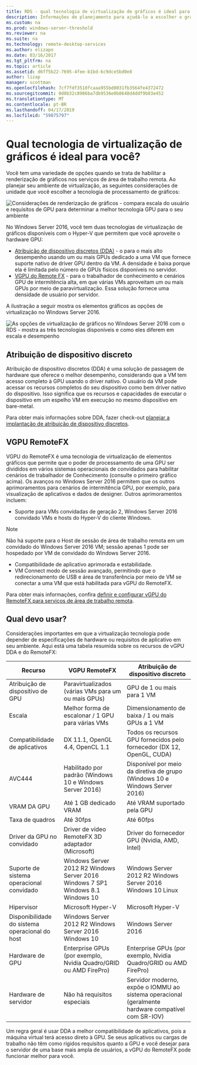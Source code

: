 ```yaml
---
title: RDS - qual tecnologia de virtualização de gráficos é ideal para você?
description: Informações de planejamento para ajudá-lo a escolher o gráfico ideal a opção de virtualização para sua implantação do RDS.
ms.custom: na
ms.prod: windows-server-threshold
ms.reviewer: na
ms.suite: na
ms.technology: remote-desktop-services
ms.author: elizapo
ms.date: 03/16/2017
ms.tgt_pltfrm: na
ms.topic: article
ms.assetid: d6ff5b22-7695-4fee-b1bd-6c9dce5bd0e8
author: lizap
manager: scottman
ms.openlocfilehash: 7cf7fdf3510fcaaa955bd0031fb3564fe4372472
ms.sourcegitcommit: 0d0b32c8986ba7db9536e0b8648d4ddf9b03e452
ms.translationtype: MT
ms.contentlocale: pt-BR
ms.lasthandoff: 04/17/2019
ms.locfileid: "59875797"
---
```

# <a name="which-graphics-virtualization-technology-is-right-for-you"></a>Qual tecnologia de virtualização de gráficos é ideal para você?

Você tem uma variedade de opções quando se trata de habilitar a renderização de gráficos nos serviços de área de trabalho remota. Ao planejar seu ambiente de virtualização, as seguintes considerações de unidade que você escolher a tecnologia de processamento de gráficos:

![Considerações de renderização de gráficos - compara escala do usuário e requisitos de GPU para determinar a melhor tecnologia GPU para o seu ambiente](media/rds-gpu.png)

No Windows Server 2016, você tem duas tecnologias de virtualização de gráficos disponíveis com o Hyper-V que permitem que você aproveite o hardware GPU:

- [Atribuição de dispositivo discretos (DDA)](#discrete-device-assignment) - o para o mais alto desempenho usando um ou mais GPUs dedicado a uma VM que fornece suporte nativo de driver GPU dentro da VM. A densidade é baixa porque ela é limitada pelo número de GPUs físicos disponíveis no servidor. 
- [VGPU do Remote FX](#remotefx-vgpu) - para o trabalhador de conhecimento e cenários GPU de intermitência alta, em que várias VMs aproveitam um ou mais GPUs por meio de paravirtualização. Essa solução fornece uma densidade de usuário por servidor.

A ilustração a seguir mostra os elementos gráficos as opções de virtualização no Windows Server 2016.

![As opções de virtualização de gráficos no Windows Server 2016 com o RDS - mostra as três tecnologias disponíveis e como eles diferem em escala e desempenho](media/rds-graphics-virtualization.png)

## <a name="discrete-device-assignment"></a>Atribuição de dispositivo discreto
Atribuição de dispositivo discretos (DDA) é uma solução de passagem de hardware que oferece o melhor desempenho, considerando que a VM tem acesso completo à GPU usando o driver nativo. O usuário da VM pode acessar os recursos completos do seu dispositivo como bem driver nativo do dispositivo. Isso significa que os recursos e capacidades de executar o dispositivo em um espelho VM em execução no mesmo dispositivo em bare-metal.

Para obter mais informações sobre DDA, fazer check-out [planejar a implantação de atribuição de dispositivo discretos](../../virtualization/hyper-v/plan/plan-for-deploying-devices-using-discrete-device-assignment.md).

## <a name="remotefx-vgpu"></a>VGPU RemoteFX 
VGPU do RemoteFX é uma tecnologia de virtualização de elementos gráficos que permite que o poder de processamento de uma GPU ser divididos em vários sistemas operacionais de convidados para habilitar cenários de trabalhador de Conhecimento (consulte o primeiro gráfico acima). Os avanços no Windows Server 2016 permitem que os outros aprimoramentos para cenários de intermitência GPU, por exemplo, para visualização de aplicativos e dados de designer. Outros aprimoramentos incluem:

-   Suporte para VMs convidadas de geração 2, Windows Server 2016 convidado VMs e hosts do Hyper-V do cliente Windows.
   >[!NOTE] 
   > Não há suporte para o Host de sessão de área de trabalho remota em um convidado do Windows Server 2016 VM; sessão apenas 1 pode ser hospedado por VM de convidado do Windows Server 2016.

-   Compatibilidade de aplicativo aprimorada e estabilidade.
-   VM Connect modo de sessão avançado, permitindo que o redirecionamento de USB e área de transferência por meio de VM se conectar a uma VM que está habilitada para vGPU do RemoteFX.

Para obter mais informações, confira [definir e configurar vGPU do RemoteFX para serviços de área de trabalho remota](rds-remotefx-vgpu.md).

## <a name="which-should-you-use"></a>Qual devo usar?

Considerações importantes em que a virtualização tecnologia pode depender de especificações de hardware ou requisitos de aplicativo em seu ambiente. Aqui está uma tabela resumida sobre os recursos de vGPU DDA e do RemoteFX:

| Recurso               | VGPU RemoteFX                                                                       | Atribuição de dispositivo discreto                                             |
|-----------------------|-------------------------------------------------------------------------------------|------------------------------------------------------------------------|
| Atribuição de dispositivo de GPU | Paravirtualizados (várias VMs para um ou mais GPUs)                                     | GPU de 1 ou mais para 1 VM                                                  |
| Escala                 | Melhor forma de escalonar / 1 GPU para várias VMs                                                      | Dimensionamento de baixa / 1 ou mais GPUs a 1 VM                                     |
| Compatibilidade de aplicativos     | DX 11.1, OpenGL 4.4, OpenCL 1.1                                                     | Todos os recursos GPU fornecidos pelo fornecedor (DX 12, OpenGL, CUDA)          |
| AVC444                | Habilitado por padrão (Windows 10 e Windows Server 2016)                             | Disponível por meio da diretiva de grupo (Windows 10 e Windows Server 2016)    |
| VRAM DA GPU              | Até 1 GB dedicado VRAM                                                           | Até VRAM suportado pela GPU                                        |
| Taxa de quadros            | Até 30fps                                                                         | Até 60fps                                                            |
| Driver da GPU no convidado   | Driver de vídeo RemoteFX 3D adaptador (Microsoft)                                      | Driver do fornecedor GPU (Nvidia, AMD, Intel)                                 |
| Suporte de sistema operacional convidado      |  Windows Server 2012 R2  Windows Server 2016  Windows 7 SP1  Windows 8.1 Windows 10 |  Windows Server 2012 R2  Windows Server 2016  Windows 10 Linux         |
| Hipervisor            | Microsoft Hyper-V                                                                   | Microsoft Hyper-V                                                      |
| Disponibilidade do sistema operacional do host  |  Windows Server 2012 R2  Windows Server 2016 Windows 10                             | Windows Server 2016                                                    |
| Hardware de GPU          | Enterprise GPUs (por exemplo, Nvidia Quadro/GRID ou AMD FirePro)                         | Enterprise GPUs (por exemplo, Nvidia Quadro/GRID ou AMD FirePro)            |
| Hardware de servidor       | Não há requisitos especiais                                                             | Servidor moderno, expõe o IOMMU ao sistema operacional (geralmente hardware compatível com SR-IOV) |

Um regra geral é usar DDA a melhor compatibilidade de aplicativos, pois a máquina virtual terá acesso direto à GPU. Se seus aplicativos ou cargas de trabalho não têm como rígidos requisitos quanto a GPU e você desejar para o servidor de uma base mais ampla de usuários, a vGPU do RemoteFX pode funcionar melhor para você.